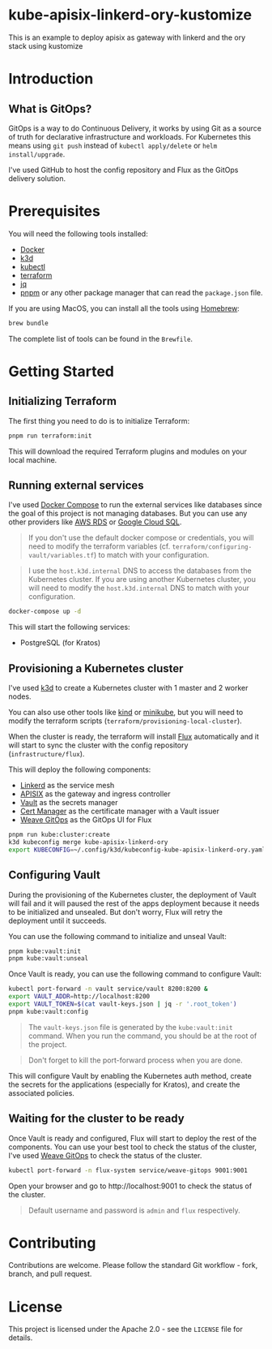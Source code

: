 # kube-apisix-linkerd-ory-kustomize

This is an example to deploy apisix as gateway with linkerd and the ory stack using kustomize

# Introduction

## What is GitOps?

GitOps is a way to do Continuous Delivery, it works by using Git as a source of truth for declarative infrastructure and workloads. For Kubernetes this means using `git push` instead of `kubectl apply/delete` or `helm install/upgrade`.

I've used GitHub to host the config repository and Flux as the GitOps delivery solution.

# Prerequisites

You will need the following tools installed:

- [Docker](https://docs.docker.com/install/)
- [k3d](https://k3d.io/v5.6.0/#releases)
- [kubectl](https://kubernetes.io/docs/tasks/tools/install-kubectl/)
- [terraform](https://developer.hashicorp.com/terraform/install)
- [jq](https://stedolan.github.io/jq/download/)
- [pnpm](https://pnpm.js.org/en/installation) or any other package manager that can read the `package.json` file.

If you are using MacOS, you can install all the tools using [Homebrew](https://brew.sh/):

```bash
brew bundle
```

The complete list of tools can be found in the `Brewfile`.

# Getting Started

## Initializing Terraform

The first thing you need to do is to initialize Terraform:

```bash
pnpm run terraform:init
```

This will download the required Terraform plugins and modules on your local machine.

## Running external services

I've used [Docker Compose](https://docs.docker.com/compose/) to run the external services like databases since the goal of this project is not managing databases. But you can use any other providers like [AWS RDS](https://aws.amazon.com/rds/) or [Google Cloud SQL](https://cloud.google.com/sql).

> If you don't use the default docker compose or credentials, you will need to modify the terraform variables (cf. `terraform/configuring-vault/variables.tf`) to match with your configuration.

> I use the `host.k3d.internal` DNS to access the databases from the Kubernetes cluster. If you are using another Kubernetes cluster, you will need to modify the `host.k3d.internal` DNS to match with your configuration.

```bash
docker-compose up -d
```

This will start the following services:

- PostgreSQL (for Kratos)

## Provisioning a Kubernetes cluster

I've used [k3d](https://k3d.io/v5.6.0/#releases) to create a Kubernetes cluster with 1 master and 2 worker nodes.

You can also use other tools like [kind](https://kind.sigs.k8s.io/) or [minikube](https://minikube.sigs.k8s.io/docs/start/), but you will need to modify the terraform scripts (`terraform/provisioning-local-cluster`).

When the cluster is ready, the terraform will install [Flux](https://fluxcd.io/) automatically and it will start to sync the cluster with the config repository (`infrastructure/flux`).

This will deploy the following components:

- [Linkerd](https://linkerd.io/) as the service mesh
- [APISIX](https://apisix.apache.org) as the gateway and ingress controller
- [Vault](https://www.vaultproject.io/) as the secrets manager
- [Cert Manager](https://cert-manager.io/) as the certificate manager with a Vault issuer
- [Weave GitOps](https://docs.gitops.weave.works/docs/intro-weave-gitops/) as the GitOps UI for Flux

```bash
pnpm run kube:cluster:create
k3d kubeconfig merge kube-apisix-linkerd-ory
export KUBECONFIG=~/.config/k3d/kubeconfig-kube-apisix-linkerd-ory.yaml
```

## Configuring Vault

During the provisioning of the Kubernetes cluster, the deployment of Vault will fail and it will paused the rest of the apps deployment because it needs to be initialized and unsealed. But don't worry, Flux will retry the deployment until it succeeds.

You can use the following command to initialize and unseal Vault:

```bash
pnpm kube:vault:init
pnpm kube:vault:unseal
```

Once Vault is ready, you can use the following command to configure Vault:

```bash
kubectl port-forward -n vault service/vault 8200:8200 &
export VAULT_ADDR=http://localhost:8200
export VAULT_TOKEN=$(cat vault-keys.json | jq -r '.root_token')
pnpm kube:vault:config
```

> The `vault-keys.json` file is generated by the `kube:vault:init` command. When you run the command, you should be at the root of the project.

> Don't forget to kill the port-forward process when you are done.

This will configure Vault by enabling the Kubernetes auth method, create the secrets for the applications (especially for Kratos), and create the associated policies.

## Waiting for the cluster to be ready

Once Vault is ready and configured, Flux will start to deploy the rest of the components. You can use your best tool to check the status of the cluster, I've used [Weave GitOps](https://docs.gitops.weave.works/docs/intro-weave-gitops/) to check the status of the cluster.

```bash
kubectl port-forward -n flux-system service/weave-gitops 9001:9001
```

Open your browser and go to http://localhost:9001 to check the status of the cluster.

> Default username and password is `admin` and `flux` respectively.

# Contributing

Contributions are welcome. Please follow the standard Git workflow - fork, branch, and pull request.

# License

This project is licensed under the Apache 2.0 - see the `LICENSE` file for details.
